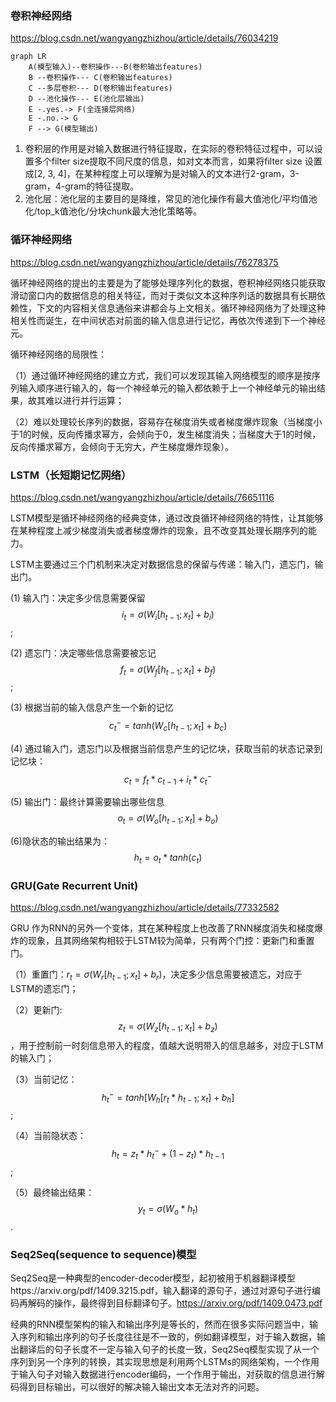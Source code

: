 ### 卷积神经网络

https://blog.csdn.net/wangyangzhizhou/article/details/76034219

```mermaid
graph LR
    A(模型输入)--卷积操作---B(卷积输出features)
    B --卷积操作--- C(卷积输出features)
    C --多层卷积--- D(卷积输出features)
    D --池化操作--- E(池化层输出)
    E -.yes.-> F(全连接层网络)
    E -.no.-> G
    F --> G(模型输出)

```

1. 卷积层的作用是对输入数据进行特征提取，在实际的卷积特征过程中，可以设置多个filter size提取不同尺度的信息，如对文本而言，如果将filter size 设置成[2, 3, 4]，在某种程度上可以理解为是对输入的文本进行2-gram，3-gram，4-gram的特征提取。
2. 池化层：池化层的主要目的是降维，常见的池化操作有最大值池化/平均值池化/top_k值池化/分块chunk最大池化策略等。

### 循环神经网络

https://blog.csdn.net/wangyangzhizhou/article/details/76278375

循环神经网络的提出的主要是为了能够处理序列化的数据，卷积神经网络只能获取滑动窗口内的数据信息的相关特征，而对于类似文本这种序列话的数据具有长期依赖性，下文的内容相关信息通俗来讲都会与上文相关。循环神经网络为了处理这种相关性而诞生，在中间状态对前面的输入信息进行记忆，再依次传递到下一个神经元。

循环神经网络的局限性：

（1）通过循环神经网络的建立方式，我们可以发现其输入网络模型的顺序是按序列输入顺序进行输入的，每一个神经单元的输入都依赖于上一个神经单元的输出结果，故其难以进行并行运算；

（2）难以处理较长序列的数据，容易存在梯度消失或者梯度爆炸现象（当梯度小于1的时候，反向传播求幂方，会倾向于0，发生梯度消失；当梯度大于1的时候，反向传播求幂方，会倾向于无穷大，产生梯度爆炸现象）。

### LSTM（长短期记忆网络）

https://blog.csdn.net/wangyangzhizhou/article/details/76651116

LSTM模型是循环神经网络的经典变体，通过改良循环神经网络的特性，让其能够在某种程度上减少梯度消失或者梯度爆炸的现象，且不改变其处理长期序列的能力。

LSTM主要通过三个门机制来决定对数据信息的保留与传递：输入门，遗忘门，输出门。

(1) 输入门：决定多少信息需要保留$$i_t=\sigma(W_i[h_{t-1}; x_t] + b_i)$$;

(2) 遗忘门：决定哪些信息需要被忘记$$f_t=\sigma(W_f[h_{t-1}; x_t] + b_f)$$;

(3) 根据当前的输入信息产生一个新的记忆$$c_{t}^{-}=tanh(W_c[h_{t-1};x_t]+b_c)$$

(4) 通过输入门，遗忘门以及根据当前信息产生的记忆块，获取当前的状态记录到记忆块： $$c_t=f_t * c_{t-1} + i_t * c_t^-$$

(5) 输出门：最终计算需要输出哪些信息$$o_t=\sigma(W_o[h_{t-1};x_t]+b_o)$$

(6)隐状态的输出结果为：$$h_t = o_t * tanh(c_t)$$

### GRU(Gate Recurrent Unit)

https://blog.csdn.net/wangyangzhizhou/article/details/77332582

GRU 作为RNN的另外一个变体，其在某种程度上也改善了RNN梯度消失和梯度爆炸的现象，且其网络架构相较于LSTM较为简单，只有两个门控：更新门和重置门。

（1）重置门：$r_t = \sigma(W_r[h_{t-1};x_t]+b_r)$，决定多少信息需要被遗忘，对应于LSTM的遗忘门；

（2）更新门: $$z_t = \sigma(W_z[h_{t-1};x_t]+b_z)$$，用于控制前一时刻信息带入的程度，值越大说明带入的信息越多，对应于LSTM的输入门；

（3）当前记忆：$$h_t^-=tanh[W_h[r_t * h_{t-1}; x_t] + b_h]$$;

（4）当前隐状态：$$h_t = z_t * h_t^- + (1-z_t) * h_{t-1}$$;

（5）最终输出结果：$$y_t = \sigma(W_o*h_t)$$.



### Seq2Seq(sequence to sequence)模型

Seq2Seq是一种典型的encoder-decoder模型，起初被用于机器翻译模型https://arxiv.org/pdf/1409.3215.pdf，输入翻译的源句子，通过对源句子进行编码再解码的操作，最终得到目标翻译句子。https://arxiv.org/pdf/1409.0473.pdf

经典的RNN模型架构的输入和输出序列是等长的，然而在很多实际问题当中，输入序列和输出序列的句子长度往往是不一致的，例如翻译模型，对于输入数据，输出翻译后的句子长度不一定与输入句子的长度一致，Seq2Seq模型实现了从一个序列到另一个序列的转换，其实现思想是利用两个LSTMs的网络架构，一个作用于输入句子对输入数据进行encoder编码，一个作用于输出，对获取的信息进行解码得到目标输出，可以很好的解决输入输出文本无法对齐的问题。























